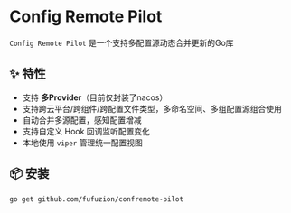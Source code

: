 # Config Remote Pilot

`Config Remote Pilot` 是一个支持多配置源动态合并更新的Go库

## ✨ 特性

- 支持 **多Provider**（目前仅封装了nacos）
- 支持跨云平台/跨组件/跨配置文件类型，多命名空间、多组配置源组合使用
- 自动合并多源配置，感知配置增减
- 支持自定义 Hook 回调监听配置变化
- 本地使用 `viper` 管理统一配置视图

## 📦 安装

```bash
go get github.com/fufuzion/confremote-pilot



